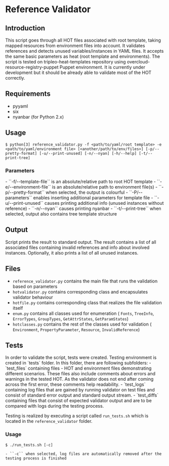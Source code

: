 Reference Validator
===================

<h2> Introduction </h2>

This script goes through all HOT files associated with root template, taking mapped resources from environment files into account.
It validates references and detects unused variables/instances in YAML files. It accepts the same basic parameters as heat (root template and environments).
The script is tested on tripleo-heat-templates repository using overcloud-resource-registry-puppet Puppet environment.
It is currently under development but it should be already able to validate most of the HOT correctly.

<h2> Requirements </h2>

 - pyyaml
 - six
 - nyanbar (for Python 2.x)

<h2> Usage </h2>

    $ python[3] reference_validator.py -f <path/to/yaml/root template> -e <path/to/yaml/environment file> [<another/path/to/env/files>] [-p/--pretty-format] [-u/--print-unused] [-n/--nyan] [-h/--help] [-t/--print-tree]

<h3> Parameters </h3>
 - ``-f/--template-file`` is an absolute/relative path to root HOT template
 - ``-e/--environment-file`` is an absolute/relative path to environment file(s)
 - ``-p/--pretty-format`` when selected, the output is colourful
 - ``-P/--parameters`` enables inserting additional parameters for template file
 - ``-u/--print-unused`` causes printing additional info (unused instances without reference)
 - ``-n/--nyan`` causes printing nyanbar
 - ``-t/--print-tree`` when selected, output also contains tree template structure

<h2> Output </h2>
Script prints the result to standard output. The result contains a list of all associated files containing invalid references and info about involved instances.
Optionally, it also prints a list of all unused instances.

<h2> Files </h2>

 - ``reference_validator.py`` contains the main file that runs the validation based on parameters
 - ``hotvalidator.py`` contains corresponding class and encapsulates validator behaviour
 - ``hotfile.py`` contains corresponding class that realizes the file validation itself
 - ``enum.py`` contains all classes used for enumeration ( ``Fonts``, ``TreeInfo``, ``ErrorTypes``, ``GroupTypes``, ``GetAttrStates``, ``GetParamStates``)
 - ``hotclasses.py`` contains the rest of the classes used for validation ( ``Environment``, ``PropertyParameter``, ``Resource``, ``InvalidReference``)

<h2> Tests </h2>
In order to validate the script, tests were created. Testing environment is created in `tests` folder. In this folder,
there are following subfolders:
 - `test_files` containing files - HOT and environment files demonstrating different scenarios. These files also include comments about errors and warnings in the tested HOT.
    As the validator does not end after coming across the first error, these comments help readability.
 - `test_logs` containing log files that are gained by running validator on test files and consist of standard error output and standard output stream.
 - `test_diffs` containing files that consist of expected validator output and are to be compared with logs during the testing process.
 
Testing is realized by executing a script called `run_tests.sh` which is located in the `reference_validator` folder.


<h3> Usage </h3>

    $ ./run_tests.sh [-c]

    - ``-c`` when selected, log files are automatically removed after the testing process is finished
